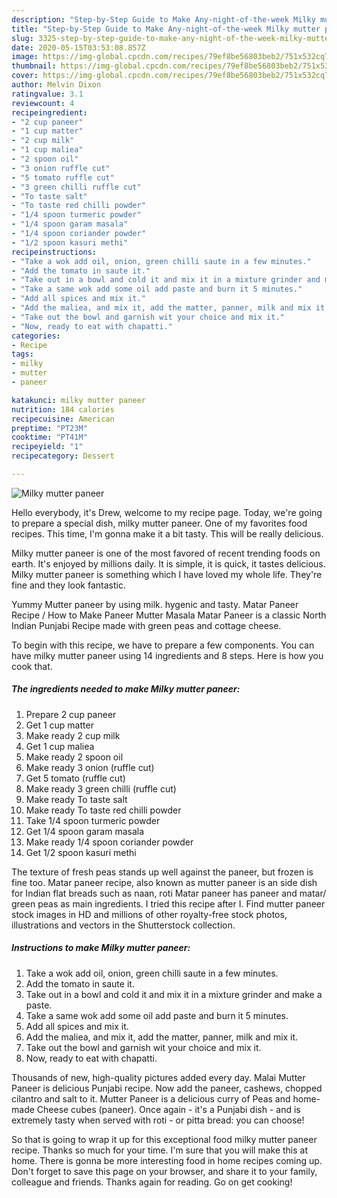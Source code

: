 ```yaml
---
description: "Step-by-Step Guide to Make Any-night-of-the-week Milky mutter paneer"
title: "Step-by-Step Guide to Make Any-night-of-the-week Milky mutter paneer"
slug: 3325-step-by-step-guide-to-make-any-night-of-the-week-milky-mutter-paneer
date: 2020-05-15T03:53:08.857Z
image: https://img-global.cpcdn.com/recipes/79ef8be56803beb2/751x532cq70/milky-mutter-paneer-recipe-main-photo.jpg
thumbnail: https://img-global.cpcdn.com/recipes/79ef8be56803beb2/751x532cq70/milky-mutter-paneer-recipe-main-photo.jpg
cover: https://img-global.cpcdn.com/recipes/79ef8be56803beb2/751x532cq70/milky-mutter-paneer-recipe-main-photo.jpg
author: Melvin Dixon
ratingvalue: 3.1
reviewcount: 4
recipeingredient:
- "2 cup paneer"
- "1 cup matter"
- "2 cup milk"
- "1 cup maliea"
- "2 spoon oil"
- "3 onion ruffle cut"
- "5 tomato ruffle cut"
- "3 green chilli ruffle cut"
- "To taste salt"
- "To taste red chilli powder"
- "1/4 spoon turmeric powder"
- "1/4 spoon garam masala"
- "1/4 spoon coriander powder"
- "1/2 spoon kasuri methi"
recipeinstructions:
- "Take a wok add oil, onion, green chilli saute in a few minutes."
- "Add the tomato in saute it."
- "Take out in a bowl and cold it and mix it in a mixture grinder and make a paste."
- "Take a same wok add some oil add paste and burn it 5 minutes."
- "Add all spices and mix it."
- "Add the maliea, and mix it, add the matter, panner, milk and mix it."
- "Take out the bowl and garnish wit your choice and mix it."
- "Now, ready to eat with chapatti."
categories:
- Recipe
tags:
- milky
- mutter
- paneer

katakunci: milky mutter paneer 
nutrition: 184 calories
recipecuisine: American
preptime: "PT23M"
cooktime: "PT41M"
recipeyield: "1"
recipecategory: Dessert

---
```



![Milky mutter paneer](https://img-global.cpcdn.com/recipes/79ef8be56803beb2/751x532cq70/milky-mutter-paneer-recipe-main-photo.jpg)

Hello everybody, it's Drew, welcome to my recipe page. Today, we're going to prepare a special dish, milky mutter paneer. One of my favorites food recipes. This time, I'm gonna make it a bit tasty. This will be really delicious.

Milky mutter paneer is one of the most favored of recent trending foods on earth. It's enjoyed by millions daily. It is simple, it is quick, it tastes delicious. Milky mutter paneer is something which I have loved my whole life. They're fine and they look fantastic.

Yummy Mutter paneer by using milk. hygenic and tasty. Matar Paneer Recipe / How to Make Paneer Mutter Masala Matar Paneer is a classic North Indian Punjabi Recipe made with green peas and cottage cheese.


To begin with this recipe, we have to prepare a few components. You can have milky mutter paneer using 14 ingredients and 8 steps. Here is how you cook that.

<!--inarticleads1-->

##### The ingredients needed to make Milky mutter paneer:

1. Prepare 2 cup paneer
1. Get 1 cup matter
1. Make ready 2 cup milk
1. Get 1 cup maliea
1. Make ready 2 spoon oil
1. Make ready 3 onion (ruffle cut)
1. Get 5 tomato (ruffle cut)
1. Make ready 3 green chilli (ruffle cut)
1. Make ready To taste salt
1. Make ready To taste red chilli powder
1. Take 1/4 spoon turmeric powder
1. Get 1/4 spoon garam masala
1. Make ready 1/4 spoon coriander powder
1. Get 1/2 spoon kasuri methi


The texture of fresh peas stands up well against the paneer, but frozen is fine too. Matar paneer recipe, also known as mutter paneer is an side dish for Indian flat breads such as naan, roti Matar paneer has paneer and matar/ green peas as main ingredients. I tried this recipe after I. Find mutter paneer stock images in HD and millions of other royalty-free stock photos, illustrations and vectors in the Shutterstock collection. 

<!--inarticleads2-->

##### Instructions to make Milky mutter paneer:

1. Take a wok add oil, onion, green chilli saute in a few minutes.
1. Add the tomato in saute it.
1. Take out in a bowl and cold it and mix it in a mixture grinder and make a paste.
1. Take a same wok add some oil add paste and burn it 5 minutes.
1. Add all spices and mix it.
1. Add the maliea, and mix it, add the matter, panner, milk and mix it.
1. Take out the bowl and garnish wit your choice and mix it.
1. Now, ready to eat with chapatti.


Thousands of new, high-quality pictures added every day. Malai Mutter Paneer is delicious Punjabi recipe. Now add the paneer, cashews, chopped cilantro and salt to it. Mutter Paneer is a delicious curry of Peas and home-made Cheese cubes (paneer). Once again - it&#39;s a Punjabi dish - and is extremely tasty when served with roti - or pitta bread: you can choose! 

So that is going to wrap it up for this exceptional food milky mutter paneer recipe. Thanks so much for your time. I'm sure that you will make this at home. There is gonna be more interesting food in home recipes coming up. Don't forget to save this page on your browser, and share it to your family, colleague and friends. Thanks again for reading. Go on get cooking!
